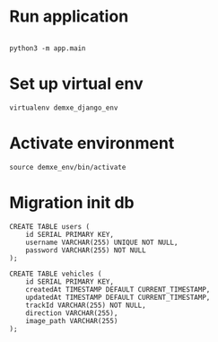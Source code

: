 # Run application
```

python3 -m app.main
```

# Set up virtual env

```
virtualenv demxe_django_env
```

# Activate environment
```
source demxe_env/bin/activate
```

# Migration init db
```
CREATE TABLE users (
    id SERIAL PRIMARY KEY,
    username VARCHAR(255) UNIQUE NOT NULL,
    password VARCHAR(255) NOT NULL
);

CREATE TABLE vehicles (
    id SERIAL PRIMARY KEY,
    createdAt TIMESTAMP DEFAULT CURRENT_TIMESTAMP,
    updatedAt TIMESTAMP DEFAULT CURRENT_TIMESTAMP,
    trackId VARCHAR(255) NOT NULL,
    direction VARCHAR(255),
    image_path VARCHAR(255)
);


```